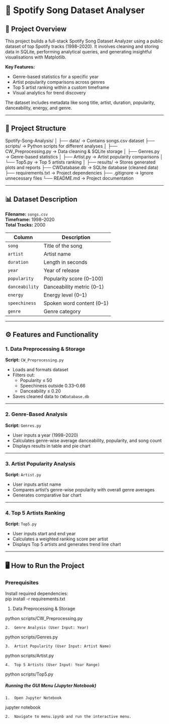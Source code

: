 # 🎵 Spotify Song Dataset Analyser

## 📌 Project Overview

This project builds a full-stack Spotify Song Dataset Analyzer using a public dataset of top Spotify tracks (1998–2020). It involves cleaning and storing data in SQLite, performing analytical queries, and generating insightful visualisations with Matplotlib.

**Key Features:**
- Genre-based statistics for a specific year  
- Artist popularity comparisons across genres  
- Top 5 artist ranking within a custom timeframe  
- Visual analytics for trend discovery  

The dataset includes metadata like song title, artist, duration, popularity, danceability, energy, and genre.

---

## 📁 Project Structure
Spotify-Song-Analysis/ │ ├── data/ → Contains songs.csv dataset
├── scripts/ → Python scripts for different analyses
│ ├── CW_Preprocessing.py → Data cleaning & SQLite storage
│ ├── Genres.py → Genre-based statistics
│ ├── Artist.py → Artist popularity comparisons
│ └── Top5.py → Top 5 artists ranking
│ ├── results/ → Stores generated plots and reports
├── CWDatabase.db → SQLite database (cleaned data)
├── requirements.txt → Project dependencies
├── .gitignore → Ignore unnecessary files
└── README.md → Project documentation

---
## 📊 Dataset Description

**Filename:** `songs.csv`  
**Timeframe:** 1998–2020  
**Total Tracks:** 2000  

| Column        | Description                          |
|---------------|--------------------------------------|
| `song`        | Title of the song                    |
| `artist`      | Artist name                          |
| `duration`    | Length in seconds                    |
| `year`        | Year of release                      |
| `popularity`  | Popularity score (0–100)             |
| `danceability`| Danceability metric (0–1)            |
| `energy`      | Energy level (0–1)                   |
| `speechiness` | Spoken word content (0–1)            |
| `genre`       | Genre category                       |

---

## ⚙️ Features and Functionality

### 1. Data Preprocessing & Storage  
**Script:** `CW_Preprocessing.py`
- Loads and formats dataset
- Filters out:
  - Popularity ≤ 50  
  - Speechiness outside 0.33–0.66  
  - Danceability ≤ 0.20  
- Saves cleaned data to `CWDatabase.db`

---

### 2. Genre-Based Analysis  
**Script:** `Genres.py`
- User inputs a year (1998–2020)
- Calculates genre-wise average danceability, popularity, and song count
- Displays results in table and pie chart

---

### 3. Artist Popularity Analysis  
**Script:** `Artist.py`
- User inputs artist name
- Compares artist’s genre-wise popularity with overall genre averages
- Generates comparative bar chart

---

### 4. Top 5 Artists Ranking  
**Script:** `Top5.py`
- User inputs start and end year
- Calculates a weighted ranking score per artist
- Displays Top 5 artists and generates trend line chart

---

## 🖥️ How to Run the Project

### Prerequisites  
Install required dependencies:  
pip install -r requirements.txt


1.	Data Preprocessing & Storage

python scripts/CW_Preprocessing.py


	2.	Genre Analysis (User Input: Year)

python scripts/Genres.py


	3.	Artist Popularity (User Input: Artist Name)

python scripts/Artist.py


	4.	Top 5 Artists (User Input: Year Range)

python scripts/Top5.py



##### Running the GUI Menu (Jupyter Notebook)
 
	1.	Open Jupyter Notebook

jupyter notebook


	2.	Navigate to menu.ipynb and run the interactive menu.






